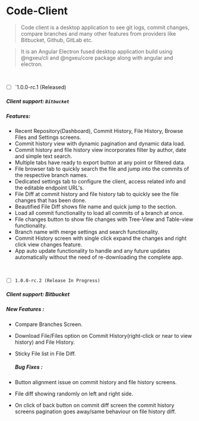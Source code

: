 # Code-Client  
> Code client is a desktop application to see git logs, commit changes, compare branches and many other features from providers like Bitbucket, Github, GitLab etc.

>It is an Angular Electron fused desktop application build using @ngxeu/cli and @ngxeu/core package along with angular and electron.
  

&nbsp;
&nbsp;
&nbsp;
  
	
	
- [ ] `1.0.0-rc.1 (Released)


##### Client support: `Bitbucket`
	
##### Features: 
- Recent Repository(Dashboard), Commit History, File History, Browse Files and Settings screens.
- Commit history view with dynamic pagination and dynamic data load.
- Commit history and file history view incorporates filter by author, date and simple text search.
- Multiple tabs have ready to export button at any point or filtered data.
- File browser tab to quickly search the file and jump into the commits of the respective branch names.
- Dedicated settings tab to configure the client, access related info and the editable endpoint URL's.
- File Diff at commit history and file history tab to quickly see the file changes that has been done.
- Beautified File Diff shows file name and quick jump to the section.
- Load all commit functionality to load all commits of a branch at once.
- File changes button to show file changes with Tree-View and Table-view functionality.
- Branch name with merge settings and search functionality.
- Commit History screen with single click expand the changes and right click view changes feature.
- App auto update functionality to handle and any future updates automatically without the need of re-downloading the complete app.
	
	
 &nbsp;
 &nbsp;
 &nbsp;
 &nbsp;
 
  
- [ ] `1.0.0-rc.2 (Release In Progress)`
	
#####  Client support: Bitbucket
	
#####  New Features :
- Compare Branches Screen.
- Download File/Files option on Commit History(right-click or near to view history) and File History.
- Sticky File list in File Diff.
	
  #####  Bug Fixes :
- Button alignment issue on commit history and file history screens.
- File diff showing randomly on left and right side.
- On click of back button on commit diff screen the commit history screens pagination goes away/same behaviour on file history diff.
		
	

	
	
